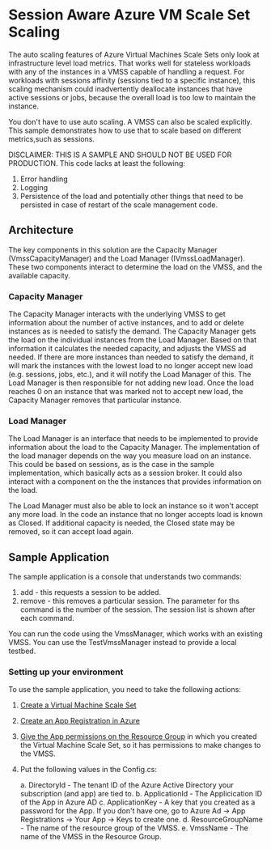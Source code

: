 # Session Aware Azure VM Scale Set Scaling

The auto scaling features of Azure Virtual Machines Scale Sets only look at infrastructure level load metrics. That works well for stateless workloads with any of the instances in a VMSS capable of handling a request. For workloads with sessions affinity (sessions tied to a specific instance), this scaling mechanism could inadvertently deallocate instances that have active sessions or jobs, because the overall load is too low to maintain the instance.

You don't have to use auto scaling. A VMSS can also be scaled explicitly. This sample demonstrates how to use that to scale based on different metrics,such as sessions. 

DISCLAIMER: THIS IS A SAMPLE AND SHOULD NOT BE USED FOR PRODUCTION.
This code lacks at least the following:

1. Error handling
2. Logging
3. Persistence of the load and potentially other things that need to be persisted in case of restart of the scale management code.

## Architecture

The key components in this solution are the Capacity Manager (VmssCapacityManager) and the Load Manager (IVmssLoadManager). These two components interact to determine the load on the VMSS, and the available capacity.

### Capacity Manager

The Capacity Manager interacts with the underlying VMSS to get information about the number of active instances, and to add or delete instances as is needed to satisfy the demand.
The Capacity Manager gets the load on the individual instances from the Load Manager. Based on that information it calculates the needed capacity, and adjusts the VMSS ad needed.
If there are more instances than needed to satisfy the demand, it will mark the instances with the lowest load to no longer accept new load (e.g. sessions, jobs, etc.), and it will notify the Load Manager of this. The Load Manager is then responsible for not adding new load.
Once the load reaches 0 on an instance that was marked not to accept new load, the Capacity Manager removes that particular instance.

### Load Manager

The Load Manager is an interface that needs to be implemented to provide information about the load to the Capacity Manager. The implementation of the load manager depends on the way you measure load on an instance. This could be based on sessions, as is the case in the sample implementation, which basically acts as a session broker. It could also interact with a component on the the instances that provides information on the load.

The Load Manager must also be able to lock an instance so it won't accept any more load. In the code an instance that no longer accepts load is known as Closed. If additional capacity is needed, the Closed state may be removed, so it can accept load again.

## Sample Application

The sample application is a console that understands two commands:

1. add - this requests a session to be added.
2. remove - this removes a particular session. The parameter for ths command is the number of the session. The session list is shown after each command.

You can run the code using the VmssManager, which works with an existing VMSS. You can use the TestVmssManager instead to provide a local testbed.

### Setting up your environment

To use the sample application, you need to take the following actions:

1. [Create a Virtual Machine Scale Set](https://docs.microsoft.com/en-us/azure/virtual-machine-scale-sets/virtual-machine-scale-sets-portal-create)
2. [Create an App Registration in Azure](https://docs.microsoft.com/en-us/azure/active-directory/active-directory-app-registration)
3. [Give the App permissions on the Resource Group](https://docs.microsoft.com/en-us/azure/active-directory/role-based-access-control-configure) in which you created the Virtual Machine Scale Set, so it has permissions to make changes to the VMSS.
4. Put the following values in the Config.cs:

    a. DirectoryId - The tenant ID of the Azure Active Directory your subscription (and app) are tied to.
    b. ApplicationId - The Applicication ID of the App in Azure AD
    c. ApplicationKey - A key that you created as a password for the App. If you don't have one, go to Azure Ad -> App Registrations -> Your App -> Keys to create one.
    d. ResourceGroupName - The name of the resource group of the VMSS.
    e. VmssName - The name of the VMSS in the Resource Group.
